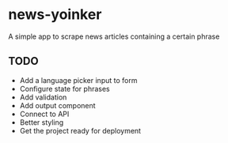 # news-yoinker
A simple app to scrape news articles containing a certain phrase

## TODO
- Add a language picker input to form
- Configure state for phrases
- Add validation
- Add output component
- Connect to API
- Better styling
- Get the project ready for deployment